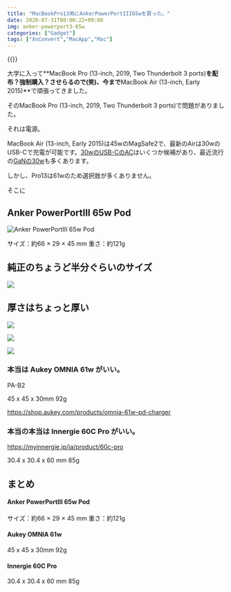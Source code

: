 ```yaml
---
title: "MacBookPro13用にAnkerPowerPortIII65wを買った。"
date: 2020-07-31T00:00:22+09:00
img: anker-powerport3-65w
categories: ["Gadget"]
tags: ["XnConvert","MacApp","Mac"]
---
```


{{<blogcard url="https://amzn.to/2XcgYQ6">}}

大学に入って**MacBook Pro (13-inch, 2019, Two Thunderbolt 3 ports)**を配布？強制購入？させらるので(笑)、今まで**MacBook Air (13-inch, Early 2015)**で頑張ってきました。

そのMacBook Pro (13-inch, 2019, Two Thunderbolt 3 ports)で問題がありました。

それは電源。

MacBook Air (13-inch, Early 2015)は45wのMagSafe2で、最新のAirは30wのUSB-Cで充電が可能です。[30wのUSB-CのAC](https://amzn.to/2Xye1tB)はいくつか候補があり、最近流行の[GaNの30w](https://amzn.to/3feWsEB)も多くあります。

しかし、Pro13は61wのため選択肢が多くありません。



そこに

## Anker PowerPortIII 65w Pod

![Anker PowerPortIII 65w Pod](../../../images/anker-powerport3-65w-1.jpg)

サイズ：約66 × 29 × 45 mm
重さ：約121g

## 純正のちょうど半分ぐらいのサイズ

![](../../../images/anker-powerport3-65w-2.jpg)

## 厚さはちょっと厚い

![](../../../images/anker-powerport3-65w-3.jpg)



![](../../../images/anker-powerport3-65w-4.jpg)



![](../../../images/anker-powerport3-65w-5.jpg)

### 本当は Aukey OMNIA 61w  がいい。

PA-B2

45 x 45 x 30mm
92g

https://shop.aukey.com/products/omnia-61w-pd-charger

### 本当の本当は Innergie 60C Pro がいい。

https://myinnergie.jp/ja/product/60c-pro

30.4 x 30.4 x 60 mm
85g

## まとめ

#### Anker PowerPortIII 65w Pod

サイズ：約66 × 29 × 45 mm
重さ：約121g

#### Aukey OMNIA 61w

45 x 45 x 30mm
92g

#### Innergie 60C Pro

30.4 x 30.4 x 60 mm
85g